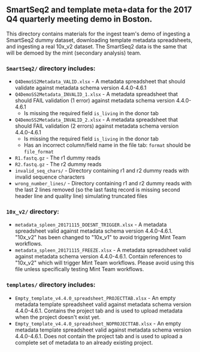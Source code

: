 ## SmartSeq2 and template meta+data for the 2017 Q4 quarterly meeting demo in Boston.

This directory contains materials for the ingest team's demo of ingesting a SmartSeq2 dummy dataset, downloading template metadata spreadsheets, and ingesting a real 10x_v2 dataset. The SmartSeq2 data is the same that will be demoed by the mint (secondary analysis) team.

### `SmartSeq2/` directory includes:

- `Q4DemoSS2Metadata_VALID.xlsx` - A metadata spreadsheet that should validate against metadata schema version 4.4.0-4.6.1
- `Q4DemoSS2Metadata_INVALID_1.xlsx` - A metadata spreadsheet that should FAIL validation (1 error) against metadata schema version 4.4.0-4.6.1
  - Is missing the required field `is_living` in the donor tab
- `Q4DemoSS2Metadata_INVALID_2.xlsx` - A metadata spreadsheet that should FAIL validation (2 errors) against metadata schema version 4.4.0-4.6.1
  - Is missing the required field `is_living` in the donor tab
  - Has an incorrect column/field name in the file tab: `format` should be `file_format`
- `R1.fastq.gz` - The r1 dummy reads
- `R2.fastq.gz` - The r2 dummy reads
- `invalid_seq_chars/` - Directory containing r1 and r2 dummy reads with invalid sequence characters
- `wrong_number_lines/` - Directory containing r1 and r2 dummy reads with the last 2 lines removed (so the last fastq record is missing second header line and quality line) simulating truncated files

### `10x_v2/` directory:

- `metadata_spleen_20171115_DOESNT_TRIGGER.xlsx` - A metadata spreadsheet valid against metadata schema version 4.4.0-4.6.1. "10x_v2" has been changed to "10x_v1" to avoid triggering Mint Team workflows.
- `metadata_spleen_20171115_FREEZE.xlsx` - A metadata spreadsheet valid against metadata schema version 4.4.0-4.6.1. Contain references to "10x_v2" which will trigger Mint Team workflows. Please avoid using this file unless specifically testing Mint Team workflows.

### `templates/` directory includes:

- `Empty_template_v4.4.0_spreadsheet_PROJECTTAB.xlsx` - An empty metadata template spreadsheet valid against metadata schema version 4.4.0-4.6.1. Contains the project tab and is used to upload metadata when the project doesn't exist yet.
- `Empty_template_v4.4.0_spreadsheet_NOPROJECTTAB.xlsx` - An empty metadata template spreadsheet valid against metadata schema version 4.4.0-4.6.1. Does not contain the project tab and is used to upload a complete set of metadata to an already existing project.
